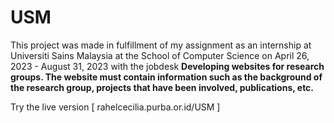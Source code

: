 # USM

This project was made in fulfillment of my assignment as an internship at Universiti Sains Malaysia at the School of Computer Science on April 26, 2023 - August 31, 2023 with the jobdesk <strong>Developing websites for research groups. The website must contain information such as the background of the research group, projects that have been involved, publications, etc. </strong>

Try the live version [ rahelcecilia.purba.or.id/USM ]
